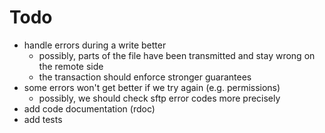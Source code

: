 
# Todo

- handle errors during a write better
  - possibly, parts of the file have been transmitted and stay wrong on the remote side
  - the transaction should enforce stronger guarantees
- some errors won't get better if we try again (e.g. permissions)
  - possibly, we should check sftp error codes more precisely
- add code documentation (rdoc)
- add tests


